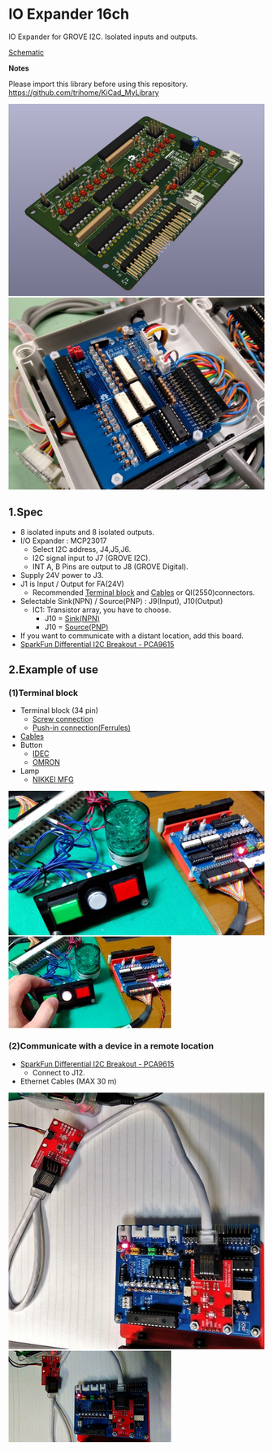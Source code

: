 # IO Expander 16ch

IO Expander for GROVE I2C.
Isolated inputs and outputs.

[Schematic](./img/IOExpander16ch.pdf)

**Notes**

Please import this library before using this repository.
https://github.com/trihome/KiCad_MyLibrary

![ioexp1600](./img/IOExpander16ch_00.jpg "3D")
![ioexp1601](./img/IOExpander16ch_01.jpg "Usage")

## 1.Spec

- 8 isolated inputs and 8 isolated outputs.
- I/O Expander : MCP23017
  - Select I2C address, J4,J5,J6.
  - I2C signal input to J7 (GROVE I2C).
  - INT A, B Pins are output to J8 (GROVE Digital).
- Supply 24V power to J3.
- J1 is Input / Output for FA(24V)
  - Recommended [Terminal block](https://www.togi.co.jp/product/interface/1072/) and [Cables](https://www.togi.co.jp/product/harness-cable/2661/) or QI(2550)connectors.
- Selectable Sink(NPN) / Source(PNP) : J9(Input), J10(Output)
  - IC1: Transistor array, you have to choose.
    - J10 = [Sink(NPN)](http://akizukidenshi.com/catalog/g/gI-10669/)
    - J10 = [Source(PNP)](http://akizukidenshi.com/catalog/g/gI-10957/)
- If you want to communicate with a distant location, add this board.
- [SparkFun Differential I2C Breakout - PCA9615](https://www.switch-science.com/catalog/3907/)

## 2.Example of use

### (1)Terminal block

- Terminal block (34 pin)
  - [Screw connection](https://www.togi.co.jp/product/interface/958/)
  - [Push-in connection(Ferrules)](https://www.togi.co.jp/product/interface/1086)
- [Cables](https://www.togi.co.jp/series/harness-cable/284/)
- Button
  - [IDEC](http://jp.idec.com/ja/p/c10/)
  - [OMRON](https://www.fa.omron.co.jp/products/category/switches/push-buttons_indicator-lamps/)
- Lamp
  - [NIKKEI MFG](http://www.nikkei-mfg.co.jp/product/industry/index.htm)

![ioexp1603](./img/IOExpander16ch_03.jpg "Usage")
![ioexp1604](./img/IOExpander16ch_04.gif "Usage")

### (2)Communicate with a device in a remote location

- [SparkFun Differential I2C Breakout - PCA9615](https://www.switch-science.com/catalog/3907/)
  - Connect to J12.
- Ethernet Cables (MAX 30 m)

![ioexp1605](./img/IOExpander16ch_05.jpg "Usage")
![ioexp1606](./img/IOExpander16ch_06.gif "Usage")

